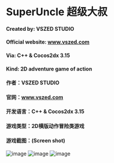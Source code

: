 # SuperUncle 超级大叔

#### Created by: VSZED STUDIO               

#### Official website: www.vszed.com        

#### Via: C++ & Cocos2dx 3.15               

#### Kind: 2D adventure game of action      






#### 作者：VSZED STUDIO

#### 官网：www.vszed.com

#### 开发语言：C++ & Cocos2dx 3.15

#### 游戏类型：2D横版动作冒险类游戏





#### 游戏截图：(Screen shot)
![image](https://github.com/vszed/SuperUncle/blob/master/ScreenShot/1.png)
![image](https://github.com/vszed/SuperUncle/blob/master/ScreenShot/2.png)
![image](https://github.com/vszed/SuperUncle/blob/master/ScreenShot/3.png)
